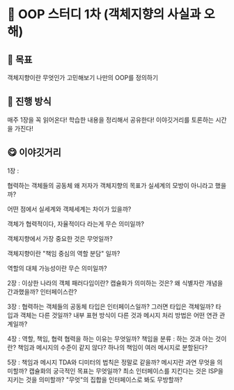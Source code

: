 # 📔 OOP 스터디 1차 (객체지향의 사실과 오해)
## 🎯 목표
객체지향이란 무엇인가 고민해보기
나만의 OOP를 정의하기
## 🙋 진행 방식
매주 1장을 꼭 읽어온다!
학습한 내용을 정리해서 공유한다!
이야깃거리를 토론하는 시간을 가진다!
## 😋 이야깃거리
1장 : 

협력하는 객체들의 공동체
왜 저자가 객체지향의 목표가 실세계의 모방이 아니라고 했을까?

어떤 점에서 실세계와 객체세계는 차이가 있을까?

객체가 협력적이다, 자율적이다 라는게 무슨 의미일까?

객체지향에서 가장 중요한 것은 무엇일까?

객체지향이란 "책임 중심의 역할 분담" 일까?

역할의 대체 가능성이란 무슨 의미일까?

2장 : 이상한 나라의 객체
패러다임이란?
캡슐화가 의미하는 것은?
왜 식별자란 개념을 간과했을까?
인터페이스란?

3장 : 협력하는 객체들의 공동체
타입은 인터페이스일까?
그러면 타입은 객체일까?
타입과 객체는 다른 것일까?
내부 표현 방식이 다른 것과 메시지 처리 방법은 어떤 연관 관계일까?

4장 : 역할, 책임, 협력
협력을 하는 이유는 무엇일까?
책임을 분류 : 하는 것과 아는 것이란?
책임과 메시지의 수준이 같지 않다?
하나의 책임이 여러 메시지로 분할된다?

5장 : 책임과 메시지
TDA와 디미터의 법칙은 정말로 같을까?
메시지란 과연 무엇을 의미할까?
캡슐화의 궁극적인 목표는 무엇일까?
최소 인터페이스를 지킨다는 것은 ISP을 지키는 것을 의미할까?
"무엇"의 집합을 인터페이스로 봐도 무방할까?
